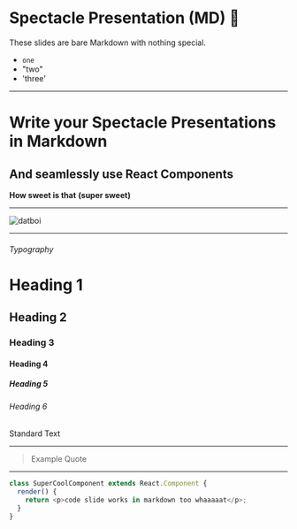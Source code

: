 # Spectacle Presentation (MD) 👋

These slides are bare Markdown with nothing special.

- `one`
- "two"
- 'three'

---

# Write your Spectacle Presentations in Markdown

## And seamlessly use React Components

**How sweet is that**
**(super sweet)**

---

![datboi](https://pbs.twimg.com/media/CkjFUyTXEAEysBY.jpg)

---

###### Typography

# Heading 1

## Heading 2

### Heading 3

#### Heading 4

##### Heading 5

###### Heading 6

Standard Text

---

> Example Quote

---

```javascript
class SuperCoolComponent extends React.Component {
  render() {
    return <p>code slide works in markdown too whaaaaat</p>;
  }
}
```
